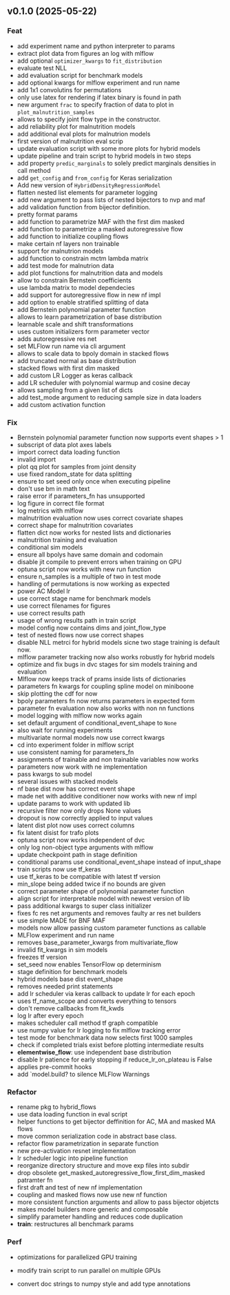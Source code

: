 ## v0.1.0 (2025-05-22)

### Feat

- add experiment name and python interpreter to params
- extract plot data from figures an log with mlflow
- add optional `optimizer_kwargs` to `fit_distribution`
- evaluate test NLL
- add evaluation script for benchmark models
- add optional kwargs for mlflow experiment and run name
- add 1x1 convolutins for permutations
- only use latex for rendering if latex binary is found in path
- new argument `frac` to specify fraction of data to plot in `plot_malnutrition_samples`
- allows to specify joint flow type in the constructor.
- add reliability plot for malnutrition models
- add additional eval plots for malnutrion models
- first version of malnutrition eval scrip
- update evaluation script with some more plots for hybrid models
- update pipeline and train script to hybrid models in two steps
- add property `predic_marginals` to solely predict marginals densities in call method
- add `get_config` and `from_config` for Keras serialization
- Add new version of `HybridDensityRegressionModel`
- flatten nested list elements for parameter logging
- add new argument to pass lists of nested bijectors to nvp and maf
- add validation function from bijector definition.
- pretty format params
- add function to parametrize MAF with the first dim masked
- add function to parametrize a masked autoregressive flow
- add function to initialize coupling flows
- make certain nf layers non trainable
- support for malnutrion models
- add function to constrain mctm lambda matrix
- add test mode for malnutrion data
- add plot functions for malnutrition data and models
- allow to constrain Bernstein coefficients
- use lambda matrix to model dependecies
- add support for autoregressive flow in new nf impl
- add option to enable stratified splitting of data
- add Bernstein polynomial parameter function
- allows to learn parametrization of base distribution
- learnable scale and shift transformations
- uses custom initializers form parameter vector
- adds autoregressive res net
- set MLFlow run name via cli argument
- allows to scale data to bpoly domain in stacked flows
- add truncated normal as base distribution
- stacked flows with first dim masked
- add custom LR Logger as keras callback
- add LR scheduler with polynomial warmup and cosine decay
- allows sampling from a given list of dicts
- add test_mode argument to reducing sample size in data loaders
- add custom activation function

### Fix

- Bernstein polynomial parameter function now supports event shapes > 1
- subscript of data plot axes labels
- import correct data loading function
- invalid import
- plot qq plot for samples from joint density
- use fixed random_state for data splitting
- ensure to set seed only once when executing pipeline
- don't use bm in math text
- raise error if parameters_fn has unsupported
- log figure in correct file format
- log metrics with mlflow
- malnutrition evaluation now uses correct covariate shapes
- correct shape for malnutrition covariates
- flatten dict now works for nested lists and dictionaries
- malnutrition training and evaluation
- conditional sim models
- ensure all bpolys have same domain and codomain
- disable jit compile to prevent errors when training on GPU
- optuna script now works with new run function
- ensure n_samples is a multiple of two in test mode
- handling of permutations is now working as expected
- power AC Model lr
- use correct stage name for benchmark models
- use correct filenames for figures
- use correct results path
- usage of wrong results path in train script
- model config now contains dims and joint_flow_type
- test of nested flows now use correct shapes
- disable NLL metrci for hybrid models sicne two stage training is default now.
- mlflow parameter tracking now also works robustly for hybrid models
- optimize and fix bugs in dvc stages for sim models training and evaluation
- Mlflow now keeps track of prams inside lists of dictionaries
- parameters fn kwargs for coupling spline model on miniboone
- skip plotting the cdf for now
- bpoly parameters fn now returns parameters in expected form
- parameter fn evaluation now also works with non nn functions
- model logging with mlflow now works again
- set default argument of conditional_event_shape to `None`
- also wait for running experiments
- multivariate normal models now use correct kwargs
- cd into experiment folder in mlflow script
- use consistent naming for parameters_fn
- assignments of trainable and non trainable variables now works
- parameters now work with ne implementation
- pass kwargs to sub model
- several issues with stacked models
- nf base dist now has correct event shape
- made net with additive conditioner now works with new nf impl
- update params to work with updated lib
- recursive filter now only drops None values
- dropout is now correctly applied to input values
- latent dist plot now uses correct columns
- fix latent disist for trafo plots
- optuna script now works independent of dvc
- only log non-object type arguments with mlflow
- update checkpoint path in stage definition
- conditional params use conditional_event_shape instead of input_shape
- train scripts now use tf_keras
- use tf_keras to be compatible with latest tf version
- min_slope being added twice if no bounds are given
- correct parameter shape of polynomial parameter function
- align script for interpretable model with newest version of lib
- pass additional kwargs to super class initializer
- fixes fc res net arguments and removes faulty ar res net builders
- use simple MADE for BNF MAF
- models now allow passing custom parameter functions as callable
- MLFlow experiment and run name
- removes base_parameter_kwargs from multivariate_flow
- invalid fit_kwargs in sim models
- freezes tf version
- set_seed now enables TensorFlow op determinism
- stage definition for benchmark models
- hybrid models base dist event_shape
- removes needed print statements
- add lr scheduler via keras callback to update lr for each epoch
- uses tf_name_scope and converts everything to tensors
- don't remove callbacks from fit_kwds
- log lr after every epoch
- makes scheduler call method tf graph compatible
- use numpy value for lr logging to fix mlflow tracking error
- test mode for benchmark data now selects first 1000 samples
- check if completed trials exist before plotting intermediate results
- **elementwise_flow**: use independent base distribution
- disable lr patience for early stopping if reduce_lr_on_plateau is False
- applies pre-commit hooks
- add `model.build? to silence MLFlow Warnings

### Refactor

- rename pkg to hybrid_flows
- use data loading function in eval script
- helper functions to get bijector deffinition for AC, MA and masked MA flows
- move common serialization code in abstract base class.
- refactor flow parametrization in separate function
- new pre-activation resnet implementation
- lr scheduler logic into pipeline function
- reorganize directory structure and move exp files into subdir
- drop obsolete get_masked_autoregressive_flow_first_dim_masked patramter fn
- first draft and test of new nf implementation
- coupling and masked flows now use new nf function
- more consistent function arguments and allow to pass bijector objetcts
- makes model builders more generic and composable
- simplify parameter handling and reduces code duplication
- **train**: restructures all benchmark params

### Perf

- optimizations for parallelized GPU training
- modify train script to run parallel on multiple GPUs


- convert doc strings to numpy style and add type annotations
